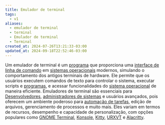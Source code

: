```yaml
---
title: Emulador de terminal
tags:
  - v1
aliases:
  - emulador de terminal
  - terminal
  - Emulador de terminal
  - Terminal
created_at: 2024-07-26T13:21:33-03:00
updated_at: 2024-09-18T22:52:46-03:00
---
```


Um emulador de terminal é um [programa](../02/Software.md) que proporciona uma [interface de linha de comando](../../../../ideias/2024/07/09/CLI.md) em [sistemas operacionais](../07/Sistema_Operacional.md) modernos, simulando o comportamento dos antigos terminais de hardware. Ele permite que os usuários executem comandos de texto para controlar o sistema, executar scripts e [programas](../02/Software.md), e acessar funcionalidades do [sistema operacional](../07/Sistema_Operacional.md) de maneira eficiente. Emuladores de terminal são essenciais para [Desenvolvedores](../../../../ideias/2024/07/12/Desenvolvedores.md), [administradores de sistemas](../../../../atomos/2024/07/12/Administradores_de_sistemas.md) e usuários avançados, pois oferecem um ambiente poderoso para [automação de tarefas](../../../../atomos/2024/07/12/Automação_de_tarefas.md), edição de arquivos, gerenciamento de processos e muito mais. Eles variam em termos de recursos, desempenho e capacidade de personalização, com opções populares como [GNOME Terminal](../../../../ideias/2024/07/12/GNOME_Terminal.md), [Konsole](../../../../ideias/2024/07/12/Konsole.md), [Kitty](Terminal_Kitty.md), [URXVT](Terminal_URXVT.md) e [Alacritty](Terminal_Alacritty.md).